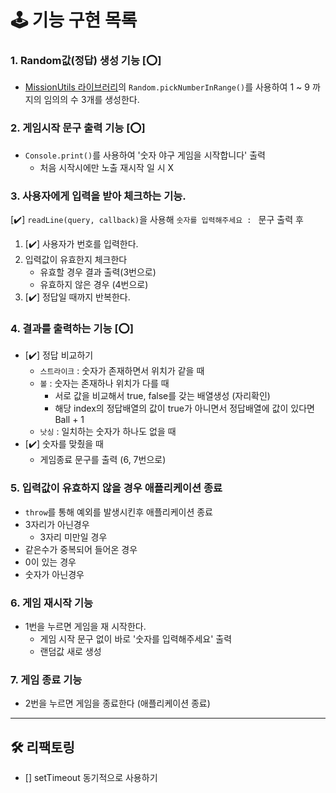# 🕹 기능 구현 목록

### 1. Random값(정답) 생성 기능 [⭕️]

-   [MissionUtils 라이브러리](https://github.com/woowacourse-projects/javascript-mission-utils#mission-utils)의 `Random.pickNumberInRange()`를 사용하여 1 ~ 9 까지의 임의의 수 3개를 생성한다.

### 2. 게임시작 문구 출력 기능 [⭕️]

-   `Console.print()`를 사용하여 '숫자 야구 게임을 시작합니다' 출력
    -   처음 시작시에만 노출 재시작 일 시 X

### 3. 사용자에게 입력을 받아 체크하는 기능.

[✔️] `readLine(query, callback)`을 사용해 `숫자를 입력해주세요 : ` 문구 출력 후

1. [✔️] 사용자가 번호를 입력한다.
2. 입력값이 유효한지 체크한다
    - 유효할 경우 결과 출력(3번으로)
    - 유효하지 않은 경우 (4번으로)
3. [✔️] 정답일 때까지 반복한다.

### 4. 결과를 출력하는 기능 [⭕️]

-   [✔️] 정답 비교하기
    -   `스트라이크` : 숫자가 존재하면서 위치가 같을 때
    -   `볼` : 숫자는 존재하나 위치가 다를 때
        -   서로 값을 비교해서 true, false를 갖는 배열생성 (자리확인)
        -   해당 index의 정답배열의 값이 true가 아니면서 정답배열에 값이 있다면 Ball + 1
    -   `낫싱` : 일치하는 숫자가 하나도 없을 때
-   [✔️] 숫자를 맞췄을 때
    -   게임종료 문구를 출력 (6, 7번으로)

### 5. 입력값이 유효하지 않을 경우 애플리케이션 종료

-   `throw`를 통해 예외를 발생시킨후 애플리케이션 종료
-   3자리가 아닌경우
    -   3자리 미만일 경우
-   같은수가 중복되어 들어온 경우
-   0이 있는 경우
-   숫자가 아닌경우

### 6. 게임 재시작 기능

-   1번을 누르면 게임을 재 시작한다.
    -   게임 시작 문구 없이 바로 '숫자를 입력해주세요' 출력
    -   랜덤값 새로 생성

### 7. 게임 종료 기능

-   2번을 누르면 게임을 종료한다 (애플리케이션 종료)

---

## 🛠 리팩토링

-   [] setTimeout 동기적으로 사용하기
